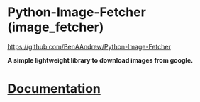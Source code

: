 # Python-Image-Fetcher (image_fetcher)
https://github.com/BenAAndrew/Python-Image-Fetcher


**A simple lightweight library to download images from google.**


# [Documentation](https://python-image-fetcher.readthedocs.io/ "Python Image Fetcher")
